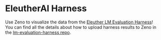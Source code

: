 # EleutherAI Harness

Use Zeno to visualize the data from the [Eleuther LM Evaluation Harness][1]!
You can find all the details about how to upload harness results to Zeno in the [lm-evaluation-harness repo](https://github.com/EleutherAI/lm-evaluation-harness#visualizing-results).

[1]: https://github.com/EleutherAI/lm-evaluation-harness

